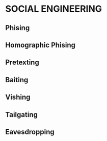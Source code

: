 # SOCIAL ENGINEERING

## Phising

## Homographic Phising

## Pretexting

## Baiting

## Vishing

## Tailgating

## Eavesdropping